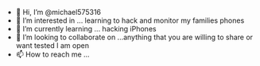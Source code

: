 - 👋 Hi, I’m @michael575316
- 👀 I’m interested in ... learning to hack and monitor my families phones
- 🌱 I’m currently learning ... hacking iPhones 
- 💞️ I’m looking to collaborate on ...anything that you are willing to share or want tested I am open 
- 📫 How to reach me ...

<!---
michael575316/michael575316 is a ✨ special ✨ repository because its `README.md` (this file) appears on your GitHub profile.
You can click the Preview link to take a look at your changes.
--->
